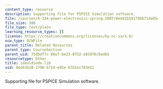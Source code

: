 ```yaml
---
content_type: resource
description: Supporting file for PSPICE Simulation software.
file: /courses/6-334-power-electronics-spring-2007/0ed41b181798b71de05eb7b1ec783e51_idealdiode.lib
file_size: 386
file_type: text/plain
learning_resource_types: []
license: https://creativecommons.org/licenses/by-nc-sa/4.0/
ocw_type: OCWFile
parent_title: Related Resources
parent_type: CourseSection
parent_uid: 75dbdf7c-80e7-be23-8752-a93976c0adb5
resourcetype: Other
title: idealdiode.lib
uid: 0ed41b18-1798-b71d-e05e-b7b1ec783e51
---
```

Supporting file for PSPICE Simulation software.